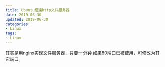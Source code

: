 ```yaml
---
title: Ubuntu搭建http文件服务器
date: 2019-06-30
updated: 2019-06-30
categories:
- Linux
tags:
- Linux
---
```



[其实是用nginx实现文件服务器，只要一分钟](https://www.jianshu.com/p/d9f886a9666a)
如果80端口已被使用，可修改为其它端口。
